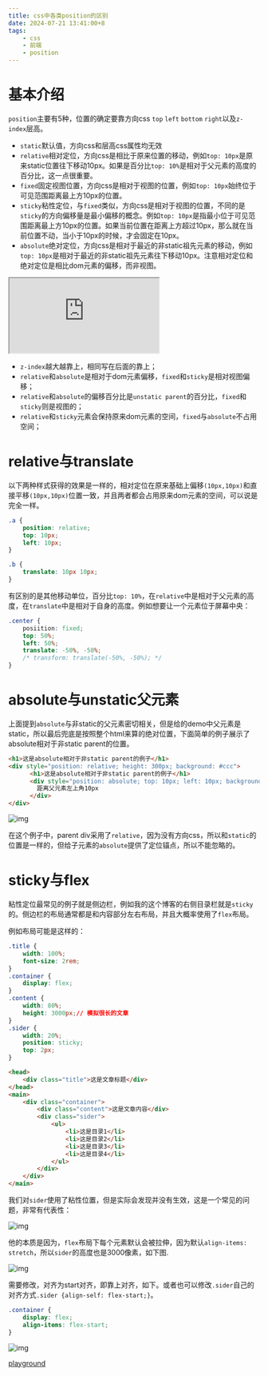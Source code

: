 ```yaml
---
title: css中各类position的区别
date: 2024-07-21 13:41:00+8
tags:
    - css
    - 前端
    - position
---
```

# 基本介绍
`position`主要有5种，位置的确定要靠方向css `top` `left` `bottom` `right`以及`z-index`层高。
- `static`默认值，方向css和层高css属性均无效
- `relative`相对定位，方向css是相比于原来位置的移动，例如`top: 10px`是原来static位置往下移动10px。如果是百分比`top: 10%`是相对于父元素的高度的百分比，这一点很重要。
- `fixed`固定视图位置，方向css是相对于视图的位置，例如`top: 10px`始终位于可见范围距离最上方10px的位置。
- `sticky`粘性定位，与`fixed`类似，方向css是相对于视图的位置，不同的是`sticky`的方向偏移量是最小偏移的概念。例如`top: 10px`是指最小位于可见范围距离最上方10px的位置。如果当前位置在距离上方超过10px，那么就在当前位置不动，当小于10px的时候，才会固定在10px。
- `absolute`绝对定位，方向css是相对于最近的非static祖先元素的移动，例如`top: 10px`是相对于最近的非static祖先元素往下移动10px。注意相对定位和绝对定位是相比dom元素的偏移，而非视图。

<iframe src="https://codesandbox.io/embed/3dxpvf?module=%2Findex.html"
     style={{height: "500px"}}
     title="zen-lamport"
     allow="accelerometer; ambient-light-sensor; camera; encrypted-media; geolocation; gyroscope; hid; microphone; midi; payment; usb; vr; xr-spatial-tracking"
     sandbox="allow-forms allow-modals allow-popups allow-presentation allow-same-origin allow-scripts"
   ></iframe>

- `z-index`越大越靠上，相同写在后面的靠上；
- `relative`和`absolute`是相对于dom元素偏移，`fixed`和`sticky`是相对视图偏移；
- `relative`和`absolute`的偏移百分比是`unstatic parent`的百分比，`fixed`和`sticky`则是视图的；
- `relative`和`sticky`元素会保持原来dom元素的空间，`fixed`与`absolute`不占用空间；
# relative与translate
以下两种样式获得的效果是一样的，相对定位在原来基础上偏移`(10px,10px)`和直接平移`(10px,10px)`位置一致，并且两者都会占用原来dom元素的空间，可以说是完全一样。
```css
.a {
    position: relative;
    top: 10px;
    left: 10px;
}

.b {
    translate: 10px 10px;
}
```
有区别的是其他移动单位，百分比`top: 10%`，在`relative`中是相对于父元素的高度，在`translate`中是相对于自身的高度。例如想要让一个元素位于屏幕中央：
```css
.center {
    posiition: fixed;
    top: 50%;
    left: 50%;
    translate: -50%, -50%;
    /* transform: translate(-50%, -50%); */
}
```
# absolute与unstatic父元素
上面提到`absolute`与非static的父元素密切相关，但是给的demo中父元素是static，所以最后兜底是按照整个html来算的绝对位置，下面简单的例子展示了absolute相对于非static parent的位置。

```html
<h1>这是absolute相对于非static parent的例子</h1>
<div style="position: relative; height: 300px; background: #ccc">
      <h1>这是absolute相对于非static parent的例子</h1>
      <div style="position: absolute; top: 10px; left: 10px; background: #f00">
        距离父元素左上角10px
      </div>
</div>
```
![img](https://i.imgur.com/6vkSMUa.png)

在这个例子中，parent div采用了`relative`，因为没有方向css，所以和`static`的位置是一样的，但给子元素的`absolute`提供了定位锚点，所以不能忽略的。
# sticky与flex
粘性定位最常见的例子就是侧边栏，例如我的这个博客的右侧目录栏就是`sticky`的。侧边栏的布局通常都是和内容部分左右布局，并且大概率使用了`flex`布局。

例如布局可能是这样的：
```css
.title {
    width: 100%;
    font-size: 2rem;
}
.container {
    display: flex;
}
.content {
    width: 80%;
    height: 3000px;// 模拟很长的文章
}
.sider {
    width: 20%;
    position: sticky;
    top: 2px;
}
```
```html
<head>
    <div class="title">这是文章标题</div>
</head>
<main>
    <div class="container">
        <div class="content">这是文章内容</div>
        <div class="sider">
            <ul>
                <li>这是目录1</li>
                <li>这是目录2</li>
                <li>这是目录3</li>
                <li>这是目录4</li>
            </ul>
        </div>
    </div>
</main>
```
我们对`sider`使用了粘性位置，但是实际会发现并没有生效，这是一个常见的问题，非常有代表性：

![img](https://i.imgur.com/0NDXDqE.gif)

他的本质是因为，`flex`布局下每个元素默认会被拉伸，因为默认`align-items: stretch`，所以`sider`的高度也是3000像素，如下图.

![img](https://i.imgur.com/OOo8qmz.png)

需要修改，对齐为start对齐，即靠上对齐，如下。或者也可以修改`.sider`自己的对齐方式`.sider {align-self: flex-start;}`。
```css
.container {
    display: flex;
    align-items: flex-start;
}
```
![img](https://i.imgur.com/TlLE5bT.gif)

[playground](https://developer.mozilla.org/en-US/play?id=wLk85mluN0JIHmSDUe3qgAldEmNuugX6%2FA%2Fb4ZZBvpKlhl3IQL2s6OPCBRQJNDFkDV%2FqvmcaJeHkdlTs)